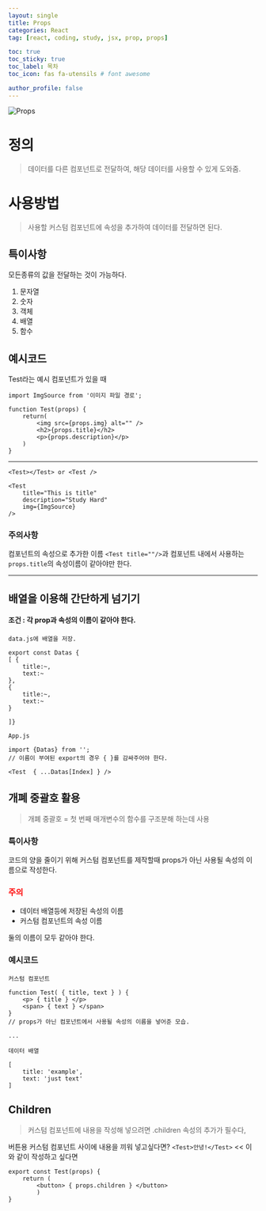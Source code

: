 ```yaml
---
layout: single
title: Props
categories: React
tag: [react, coding, study, jsx, prop, props]

toc: true
toc_sticky: true
toc_label: 목차
toc_icon: fas fa-utensils # font awesome

author_profile: false
---
```


![Props](https://github.com/FlitMoon/FlitMoon.github.io/assets/154722228/e00d928f-3db0-4a71-bb3d-46f09b547ce1)


# 정의
>데이터를 다른 컴포넌트로 전달하여, 해당 데이터를 사용할 수 있게 도와줌.

# 사용방법
>사용할 커스텀 컴포넌트에 속성을 추가하여 데이터를 전달하면 된다.

## 특이사항
모든종류의 값을 전달하는 것이 가능하다.
<ol>
  <li>문자열</li>
  <li>숫자</li>
  <li>객체</li>
  <li>배열</li>
  <li>함수</li>
</ol>

## 예시코드
Test라는 예시 컴포넌트가 있을 때
```
import ImgSource from '이미지 파일 경로';

function Test(props) {
	return(
    	<img src={props.img} alt="" />
    	<h2>{props.title}</h2>
        <p>{props.description}</p>
    )
}
```
<hr />

```
<Test></Test> or <Test />

<Test 
	title="This is title"
    description="Study Hard"
    img={ImgSource}
/>

```
### 주의사항
컴포넌트의 속성으로 추가한 이름 `<Test title=""/>`과 컴포넌트 내에서 사용하는 `props.title`의 속성이름이 같아야만 한다.

<hr />

## 배열을 이용해 간단하게 넘기기

#### 조건 : 각 prop과 속성의 이름이 같아야 한다.

```
data.js에 배열을 저장.

export const Datas {
[ {
	title:~,
    text:~
},
{
	title:~,
    text:~
}

]}
```

```
App.js

import {Datas} from '';
// 이름이 부여된 export의 경우 { }를 감싸주어야 한다.

<Test  { ...Datas[Index] } />
```
## 개폐 중괄호 활용

>개폐 중괄호 = 첫 번째 매개변수의 함수를 구조분해 하는데 사용

### 특이사항
코드의 양을 줄이기 위해 커스텀 컴포넌트를 제작할때 props가 아닌 사용될 속성의 이름으로 작성한다.

### <font color='red'>주의</font>

<ul>
  <li>데이터 배열등에 저장된 속성의 이름</li>
  <li>커스텀 컴포넌트의 속성 이름</li>
</ul>
둘의 이름이 모두 같아야 한다.

### 예시코드

```
커스텀 컴포넌트

function Test( { title, text } ) {
	<p> { title } </p>
    <span> { text } </span>
}
// props가 아닌 컴포넌트에서 사용될 속성의 이름을 넣어준 모습.

...

데이터 배열

[
	title: 'example',
    text: 'just text'
]
```

## Children

> 커스텀 컴포넌트에 내용을 작성해 넣으려면 .children 속성의 추가가 필수다,

버튼용 커스텀 컴포넌트 사이에 내용을 끼워 넣고싶다면?
`<Test>안녕!</Test>` << 이와 같이 작성하고 싶다면

```
export const Test(props) {
    return (
        <button> { props.children } </button>
        )
}
```
